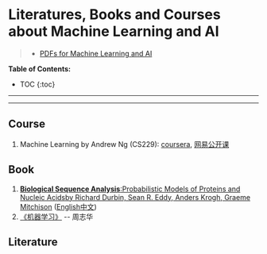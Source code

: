 # Literatures, Books and Courses about Machine Learning and AI

> * [PDFs for Machine Learning and AI](https://cloud.tsinghua.edu.cn/d/928f3f4a8c8d4ab8b8ad/?p=/Literature%20shared%20by%20John/Recommendation%20for%20Startup/AI%20%26%20Machine%20Learning&mode=list)

**Table of Contents:**

* TOC
{:toc}

---

---


## Course

1. Machine Learning by Andrew Ng \(CS229\): [coursera](https://www.coursera.org/learn/machine-learning), [网易公开课](http://open.163.com/special/opencourse/machinelearning.html)

## Book

1. [**Biological Sequence Analysis**:Probabilistic Models of Proteins and Nucleic Acidsby Richard Durbin, Sean R. Eddy, Anders Krogh, Graeme Mitchison](http://www.amazon.com/Biological-Sequence-Analysis-Probabilistic-Proteins/dp/0521629713/) \([English](http://www.amazon.com/Biological-Sequence-Analysis-Probabilistic-Proteins/dp/0521629713)[中文](http://www.amazon.cn/dp/B003ZUIRZ2)\)
2. [《机器学习》](https://book.douban.com/subject/26708119/) -- 周志华


## Literature

